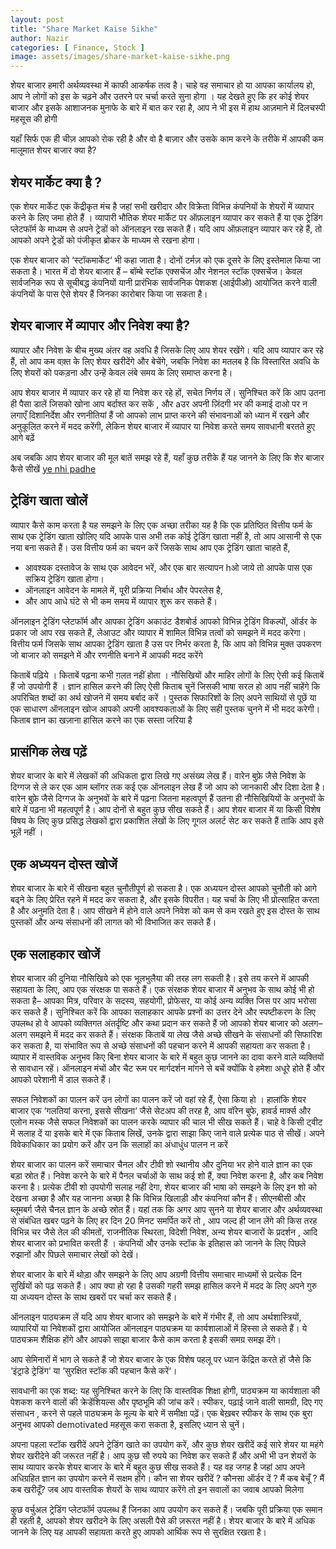 ```yaml
---
layout: post
title: "Share Market Kaise Sikhe"
author: Nazir
categories: [ Finance, Stock ]
image: assets/images/share-market-kaise-sikhe.png
---
```


शेयर बाजार हमारी अर्थव्यवस्था में काफी आकर्षक तत्व है। चाहे वह समाचार हो या आपका कार्यालय हो, आप ने लोगों को इस के चढ़ने और उतरने पर चर्चा करते सुना होगा । यह देखते हुए कि हर कोई शेयर बाजार और इसके आशाजनक मुनाफे के बारे में बात कर रहा है,  आप ने भी इस में हाथ आज़माने में दिलचस्पी महसूस की होगी 

यहाँ सिर्फ एक ही चीज़ आपको रोक रही है और वो है बाज़ार और उसके काम करने के तरीके में आपकी कम मालूमात शेयर बाजार क्या है?

## शेयर मार्केट क्या है ?

एक शेयर  मार्केट  एक केंद्रीकृत मंच है जहां सभी खरीदार और विक्रेता विभिन्न कंपनियों के शेयरों में व्यापार करने के लिए जमा होते हैं । व्यापारी भौतिक शेयर  मार्केट पर ऑफ़लाइन व्यापार कर सकते हैं या एक ट्रेडिंग प्लेटफॉर्म के माध्यम से अपने ट्रेडों को ऑनलाइन रख सकते हैं। यदि आप ऑफ़लाइन व्यापार कर रहे हैं, तो आपको अपने ट्रेडों को पंजीकृत ब्रोकर के माध्यम से रखना होगा।

एक शेयर बाजार को ‘स्टॉकमार्केट‘ भी कहा जाता है। दोनों  टर्मज़ को एक दूसरे के लिए इस्तेमाल किया जा सकता है। भारत में दो शेयर बाजार हैं – बॉम्बे स्टॉक एक्सचेंज और नेशनल स्टॉक एक्सचेंज। केवल सार्वजनिक रूप से सूचीबद्ध कंपनियों यानी प्रारंभिक सार्वजनिक पेशकश (आईपीओ) आयोजित करने वाली कंपनियों के पास ऐसे शेयर हैं जिनका कारोबार किया जा सकता है।

## शेयर बाजार में व्यापार और निवेश क्या है?
व्यापार और निवेश के बीच मुख्य अंतर वह अवधि है जिसके लिए आप शेयर रखेंगे। यदि आप व्यापार कर रहे हैं, तो आप  कम वक़्त के लिए  शेयर  खरीदेंगे और बेचेंगे, जबकि निवेश का मतलब है कि विस्तारित अवधि के लिए शेयरों को पकड़ना और उन्हें केवल  लंबे समय के लिए  समाप्त करना है।

आप शेयर बाजार में व्यापार कर रहे हों या निवेश कर रहे हों, सचेत निर्णय लें। सुनिश्चित करें कि आप  उतना ही पैसा डालें जिसको खोना आप बर्दाश्त कर सकें , और aउर अपनी ज़िंदगी भर की कमाई दाओ पर न लगाएँ  दिशानिर्देश और रणनीतियां हैं जो आपको लाभ प्राप्त करने की संभावनाओं को ध्यान में रखने और अनुकूलित करने में मदद करेंगी, लेकिन शेयर बाजार में व्यापार या निवेश करते समय सावधानी  बरतते हुए आगे बढ़ें 

अब जबकि  आप शेयर बाजार की मूल बातें समझ रहे हैं, यहाँ कुछ तरीके हैं यह जानने के लिए  कि  शेर बाजार कैसे सीखें 
[ye nhi padhe](http://fincz.com/share-market-kya-hai/)

## ट्रेडिंग खाता खोलें
व्यापार कैसे काम करता है यह  समझने के लिए एक अच्छा तरीका यह है कि  एक प्रतिष्ठित वित्तीय फर्म के साथ एक ट्रेडिंग खाता  खोलिए यदि आपके पास अभी तक कोई ट्रेडिंग खाता नहीं है, तो आप आसानी से एक नया बना सकते हैं। उस वित्तीय फर्म का चयन करें जिसके साथ आप एक ट्रेडिंग खाता चाहते हैं, 

- आवश्यक दस्तावेज के साथ एक आवेदन भरें, और एक बार सत्यापन hओ जाये तो आपके पास एक सक्रिय ट्रेडिंग खाता होगा। 
- ऑनलाइन आवेदन के मामले में, पूरी प्रक्रिया निर्बाध और पेपरलेस है, 
- और आप आधे घंटे से भी कम समय में व्यापार शुरू कर सकते हैं।

ऑनलाइन ट्रेडिंग प्लेटफॉर्म और आपका ट्रेडिंग अकाउंट डैशबोर्ड आपको विभिन्न ट्रेडिंग विकल्पों, ऑर्डर के प्रकार जो आप रख सकते हैं, लेआउट और व्यापार में शामिल विभिन्न तत्वों को समझने में मदद करेगा। वित्तीय फर्म जिसके साथ  आपका ट्रेडिंग खाता है  उस पर निर्भर करता है, कि आप को  विभिन्न मुक्त उपकरण जो बाजार को समझने में और रणनीति बनाने में  आपकी मदद करेंगे 

किताबें पढ़िये । किताबें पढ़ना कभी ग़लत नहीं होता । नौसिखियों और माहिर लोगों के लिए ऐसी कई किताबें हैं जो उपयोगी हैं । ज्ञान हासिल करने की लिए ऐसी किताब चुनें जिसकी भाषा सरल हो आप नहीं चाहेंगे कि अपरिचित शब्दों का अर्थ खोजने में समय बर्बाद करें । पुस्तक सिफारिशों के लिए अपने साथियों से पूछें या एक साधारण ऑनलाइन खोज आपको अपनी आवश्यकताओं के लिए सही पुस्तक चुनने में भी मदद करेगी।  किताब ज्ञान का खज़ाना हासिल करने का एक सस्ता जरिया है 

## प्रासंगिक लेख पढ़ें
शेयर बाजार के बारे में  लेखकों की अधिकता द्वारा लिखे गए असंख्य लेख हैं।   वारेन बुफ़े जैसे निवेश के दिग्गज से ले कर एक आम ब्लॉगर तक कई एक ऑनलाइन लेख हैं  जो आप को जानकारी और दिशा देता है।  वारेन बुफ़े जैसे दिग्गज के अनुभवों के बारे में पढ़ना जितना महत्वपूर्ण हैं उतना ही नौसिखियियों के अनुभवों  के बारे में पढ़ना  भी महत्वपूर्ण है। आप दोनों से बहुत कुछ सीख सकते हैं। आप शेयर बाजार में या किसी विशेष विषय के लिए कुछ प्रसिद्ध लेखकों द्वारा प्रकाशित लेखों के लिए गूगल अलर्ट सेट कर सकते हैं ताकि आप इसे  भूलें नहीं । 

## एक अध्ययन दोस्त खोजें
शेयर बाजार के बारे में सीखना बहुत चुनौतीपूर्ण हो सकता है। एक अध्ययन दोस्त आपको चुनौती को आगे   बढ्ने के लिए प्रेरित रहने में मदद कर सकता है, और इसके विपरीत। यह चर्चा के लिए भी प्रोत्साहित करता है और अनुमति देता है। आप सीखने में होने वाले  अपने निवेश को कम से कम रखते हुए इस दोस्त के साथ पुस्तकों और अन्य संसाधनों की लागत को भी विभाजित कर सकते हैं।

## एक सलाहकार खोजें
शेयर बाजार की दुनिया  नौसिखिये  को एक भूलभुलैया की तरह लग  सकती है। इसे  तय करने में आपकी सहायता के लिए, आप एक संरक्षक पा सकते हैं। एक संरक्षक शेयर बाजार में अनुभव के साथ कोई भी हो सकता है– आपका  मित्र, परिवार के सदस्य, सहयोगी, प्रोफेसर, या कोई अन्य व्यक्ति  जिस पर आप भरोसा कर सकते हैं। सुनिश्चित करें कि आपका सलाहकार आपके प्रश्नों का उत्तर  देने  और स्पष्टीकरण के लिए उपलब्ध  हो वे आपको व्यक्तिगत अंतर्दृष्टि और  कथा प्रदान कर सकते हैं जो आपको शेयर बाजार को अलग–अलग समझने में मदद कर सकते हैं। संरक्षक किताबें या लेख जैसे अच्छे सीखने के संसाधनों की सिफारिश कर सकता है, या संभावित रूप से अच्छे संसाधनों की पहचान करने में आपकी सहायता कर सकता है। व्यापार में वास्तविक अनुभव किए बिना शेयर बाजार के बारे में बहुत कुछ जानने का दावा करने वाले व्यक्तियों से सावधान रहें। ऑनलाइन मंचों और चैट रूम पर मार्गदर्शन मांगने से बचें क्योंकि वे हमेशा  अधूरे होते हैं और आपको परेशानी में डाल सकते हैं।

सफल निवेशकों का पालन करें
उन लोगों का पालन करें जो वहां रहे हैं, ऐसा किया हो । हालांकि शेयर बाजार एक ‘गलतियां करना, इससे सीखना‘ जैसे सेटअप की तरह है, आप वॉरेन बुफे, हावर्ड मार्क्स और एलोन मस्क जैसे सफल निवेशकों का पालन करके व्यापार की चाल भी सीख सकते हैं। चाहे वे किसी ट्वीट में सलाह दें या इसके बारे में एक किताब लिखें, उनके द्वारा साझा किए जाने वाले प्रत्येक पाठ से सीखें। अपने विवेकाधिकार का प्रयोग करें और उन कि सलाहों का अंधाधुंध पालन न करें 

शेयर बाजार का पालन करें
समाचार चैनल और टीवी शो स्थानीय और दुनिया भर  होने वाले ज्ञान का एक बड़ा स्रोत हैं। निवेश करने के बारे में पैनल चर्चाओं के साथ कई शो हैं, क्या निवेश करना है, और कब निवेश करना है। प्रत्येक टीवी शो उपयोगी सलाह नहीं देगा, शेयर बाजार की भाषा को समझने के लिए इन शो को देखना अच्छा है और यह जानना अच्छा है कि विभिन्न खिलाड़ी और कंपनियां कौन हैं। सीएनबीसी और ब्लूमबर्ग जैसे चैनल ज्ञान के अच्छे स्रोत हैं। यहां तक कि अगर आप सुनने या शेयर बाजार और अर्थव्यवस्था से संबंधित खबर पढ़ने के लिए हर दिन 20 मिनट समर्पित करें तो , आप जल्द ही जान लेंगे की किस तरह  विभिन्न चर  जैसे तेल की कीमतों, राजनीतिक स्थिरता, विदेशी निवेश, अन्य शेयर बाजारों के प्रदर्शन , आदि शेयर बाजार को प्रभावित करती हैं  । कंपनियों और उनके स्टॉक के इतिहास को जानने के लिए पिछले रुझानों और पिछले समाचार लेखों को देखें।

शेयर बाजार के बारे में थोड़ा और समझने के लिए आप अग्रणी वित्तीय समाचार माध्यमों  से प्रत्येक दिन सुर्खियों को पढ़ सकते हैं। आप क्या हो रहा है  उसकी गहरी समझ हासिल करने में मदद के लिए अपने गुरु या अध्ययन दोस्त के साथ खबरों पर चर्चा कर सकते हैं।

ऑनलाइन पाठ्यक्रम लें
यदि आप शेयर बाजार को समझने के बारे में गंभीर हैं, तो आप अर्थशास्त्रियों, व्यापारियों या निवेशकों द्वारा आयोजित ऑनलाइन पाठ्यक्रम या कार्यशालाओं में  हिस्सा ले  सकते हैं। ये पाठ्यक्रम शैक्षिक होंगे और आपको साझा बाजार कैसे काम करता है इसकी समग्र समझ देंगे।

आप सेमिनारों में भाग ले सकते हैं जो शेयर बाजार के एक विशेष पहलू पर ध्यान केंद्रित करते  हों जैसे कि ‘इंट्राडे ट्रेडिंग‘ या ‘सुरक्षित स्टॉक की पहचान कैसे करें‘।

सावधानी का एक शब्द: यह सुनिश्चित करने के लिए कि वास्तविक शिक्षा होगी, पाठ्यक्रम या कार्यशाला की पेशकश करने वालों की क्रेडेंशियल्स और पृष्ठभूमि की जांच करें। स्पीकर,  पढ़ाई जाने वाली सामग्री, दिए गए संसाधन , करने से पहले पाठ्यक्रम के मूल्य के बारे में समीक्षा पढ़ें। एक बेख़बर स्पीकर के साथ एक बुरा अनुभव आपको demotivated महसूस करा सकता है, इसलिए ध्यान से चुनें।

अपना पहला स्टॉक खरीदें
अपने ट्रेडिंग खाते का उपयोग करें, और कुछ शेयर   खरीदें कई  सारे शेयर या महंगे शेयर खरीदेने की जरूरत नहीं है। आप कुछ सौ रुपये का निवेश कर सकते हैं और अभी भी उन शेयरों के साथ व्यापार करके शेयर बाजार के बारे में बहुत कुछ सीख सकते हैं। यह वह जगह है जहां आप अपने अधिग्रहित ज्ञान का उपयोग करने में सक्षम होंगे। कौन सा  शेयर खरीदें ?  कौनसा ऑर्डर दें ? मैं कब बेचूँ ? मैं कब खरीदूँ? जब आप वास्तविक शेयरों के साथ व्यापार  करेंगे तो इन सवालों का जवाब  आपको मिलेगा 

कुछ वर्चुअल ट्रेडिंग प्लेटफॉर्म उपलब्ध हैं जिनका आप उपयोग कर सकते हैं। जबकि पूरी प्रक्रिया एक समान ही रहती है, आपको शेयर खरीदने के लिए असली पैसे की ज़रूरत नहीं है।  शेयर बाजार के बारे में अधिक जानने  के लिए यह आपकी सहायता करते हुए आपको  आर्थिक रूप से सुरक्षित रखता है।
